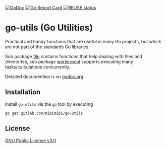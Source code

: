 [![GoDoc](https://godoc.org/gitlab.com/mipimipi/go-utils?status.svg)](https://godoc.org/gitlab.com/mipimipi/go-utils)
[![Go Report Card](https://goreportcard.com/badge/gitlab.com/mipimipi/go-utils)](https://goreportcard.com/report/gitlab.com/mipimipi/go-utils)
[![REUSE status](https://api.reuse.software/badge/gitlab.com/mipimipi/go-utils)](https://api.reuse.software/info/gitlab.com/mipimipi/go-utils)

# go-utils (Go Utilities)

Practical and handy functions that are useful in many Go projects, but which are not part of the standards Go libraries.

Sub package [file](https://godoc.org/gitlab.com/mipimipi/go-utils/file) contains functions that help dealing with files and directories, sub package [workerpool](https://godoc.org/gitlab.com/mipimipi/go-utils/workerpool) supports executing many tasks/calculations concurrently.

Detailed documention is on [godoc.org](https://godoc.org/gitlab.com/mipimipi/go-utils). 

## Installation

Install `go-utils` via the `go` tool by executing

    go get gitlab.com/mipimipi/go-utils

## License

[GNU Public License v3.0](https://gitlab.com/mipimipi/go-utils/blob/master/LICENSE)
